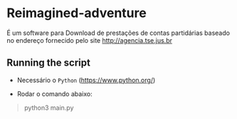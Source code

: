 # Reimagined-adventure

É um software para Download de prestações de contas partidárias baseado no endereço fornecido pelo site http://agencia.tse.jus.br


## Running the script

- Necessário o `Python` (https://www.python.org/)

- Rodar o comando abaixo:

> python3 main.py